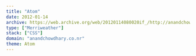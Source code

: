 ```yaml
---
title: "Atom"
date: 2012-01-14
archive: https://web.archive.org/web/20120114080020if_/http://anandchowdhary.co.nr:80/
type: ["Merriweather"]
stack: ["CSS"]
domain: "anandchowdhary.co.nr"
theme: Atom
---
```

